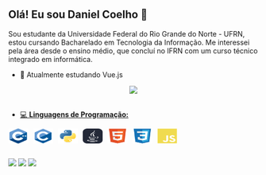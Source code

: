 ## Olá! Eu sou Daniel Coelho 👋
Sou estudante da Universidade Federal do Rio Grande do Norte - UFRN, estou cursando Bacharelado em Tecnologia da Informação. Me interessei pela área desde o ensino médio, que concluí no IFRN com um curso técnico integrado em informática.
- 🌱 Atualmente estudando Vue.js

<div align="center">
  <a href="https://github.com/dcoelhosantos">
  <img height="180em" src="https://github-readme-stats.vercel.app/api/top-langs/?username=dcoelhosantos&layout=compact&langs_count=10&hide_progress=true&theme=radical"/>  
</div>

##
- 💻 **Linguagens de Programação:**
<div style="display: flex; flex-wrap: wrap; gap: 10px; margin-top: 5px;">
  <img align="center" alt="daniel-C++" height="30" width="40" src="https://raw.githubusercontent.com/devicons/devicon/master/icons/cplusplus/cplusplus-original.svg">
  <img align="center" alt="daniel-C" height="30" width="40" src="https://raw.githubusercontent.com/devicons/devicon/master/icons/c/c-original.svg">
  <img align="center" alt="daniel-Python" height="30" width="40" src="https://raw.githubusercontent.com/devicons/devicon/master/icons/python/python-original.svg">
  <img align="center" alt="daniel-Java" height="30" width="40" src="https://github.com/tandpfun/skill-icons/blob/main/icons/Java-Dark.svg">
  <img align="center" alt="daniel-HTML" height="30" width="40" src="https://raw.githubusercontent.com/devicons/devicon/master/icons/html5/html5-original.svg">
  <img align="center" alt="daniel-CSS" height="30" width="40" src="https://raw.githubusercontent.com/devicons/devicon/master/icons/css3/css3-original.svg">
  <img align="center" alt="daniel-Js" height="30" width="40" src="https://raw.githubusercontent.com/devicons/devicon/master/icons/javascript/javascript-plain.svg">
</div>

##
<div> 
  <a href="https://instagram.com/danielcoelho15" target="_blank"><img src="https://img.shields.io/badge/-Instagram-%23E4405F?style=for-the-badge&logo=instagram&logoColor=white" target="_blank"></a>
  <a href = "mailto:dcsantos1503@gmail.com"><img src="https://img.shields.io/badge/-Gmail-%23333?style=for-the-badge&logo=gmail&logoColor=white" target="_blank"></a>
  <a href="https://www.linkedin.com/in/daniel-coelho-dos-santos-066887220" target="_blank"><img src="https://img.shields.io/badge/-LinkedIn-%230077B5?style=for-the-badge&logo=linkedin&logoColor=white" target="_blank"></a>
</div>
